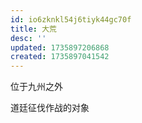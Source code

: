```yaml
---
id: io6zknkl54j6tiyk44gc70f
title: 大荒
desc: ''
updated: 1735897206868
created: 1735897041542
---
```


位于九州之外

道廷征伐作战的对象
